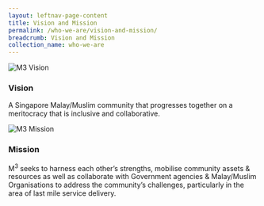 ```yaml
---
layout: leftnav-page-content
title: Vision and Mission
permalink: /who-we-are/vision-and-mission/
breadcrumb: Vision and Mission
collection_name: who-we-are
---
```


![M3 Vision](/images/vision.jpg)
### **Vision**
A Singapore Malay/Muslim community that progresses together on a meritocracy that is inclusive and collaborative.


![M3 Mission](/images/mission.jpg)
### **Mission**
M<sup>3</sup> seeks to harness each other’s strengths, mobilise community assets &amp; resources as well as collaborate with Government agencies &amp; Malay/Muslim Organisations to address the community’s challenges, particularly in the area of last mile service delivery.


